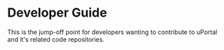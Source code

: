 # Developer Guide

This is the jump-off point for developers wanting to contribute to uPortal and it's related code repositories.

